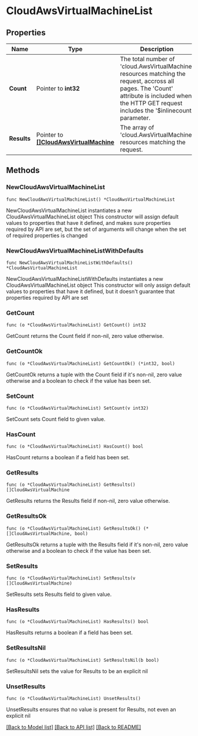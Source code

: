 # CloudAwsVirtualMachineList

## Properties

Name | Type | Description | Notes
------------ | ------------- | ------------- | -------------
**Count** | Pointer to **int32** | The total number of &#39;cloud.AwsVirtualMachine&#39; resources matching the request, accross all pages. The &#39;Count&#39; attribute is included when the HTTP GET request includes the &#39;$inlinecount&#39; parameter. | [optional] 
**Results** | Pointer to [**[]CloudAwsVirtualMachine**](CloudAwsVirtualMachine.md) | The array of &#39;cloud.AwsVirtualMachine&#39; resources matching the request. | [optional] 

## Methods

### NewCloudAwsVirtualMachineList

`func NewCloudAwsVirtualMachineList() *CloudAwsVirtualMachineList`

NewCloudAwsVirtualMachineList instantiates a new CloudAwsVirtualMachineList object
This constructor will assign default values to properties that have it defined,
and makes sure properties required by API are set, but the set of arguments
will change when the set of required properties is changed

### NewCloudAwsVirtualMachineListWithDefaults

`func NewCloudAwsVirtualMachineListWithDefaults() *CloudAwsVirtualMachineList`

NewCloudAwsVirtualMachineListWithDefaults instantiates a new CloudAwsVirtualMachineList object
This constructor will only assign default values to properties that have it defined,
but it doesn't guarantee that properties required by API are set

### GetCount

`func (o *CloudAwsVirtualMachineList) GetCount() int32`

GetCount returns the Count field if non-nil, zero value otherwise.

### GetCountOk

`func (o *CloudAwsVirtualMachineList) GetCountOk() (*int32, bool)`

GetCountOk returns a tuple with the Count field if it's non-nil, zero value otherwise
and a boolean to check if the value has been set.

### SetCount

`func (o *CloudAwsVirtualMachineList) SetCount(v int32)`

SetCount sets Count field to given value.

### HasCount

`func (o *CloudAwsVirtualMachineList) HasCount() bool`

HasCount returns a boolean if a field has been set.

### GetResults

`func (o *CloudAwsVirtualMachineList) GetResults() []CloudAwsVirtualMachine`

GetResults returns the Results field if non-nil, zero value otherwise.

### GetResultsOk

`func (o *CloudAwsVirtualMachineList) GetResultsOk() (*[]CloudAwsVirtualMachine, bool)`

GetResultsOk returns a tuple with the Results field if it's non-nil, zero value otherwise
and a boolean to check if the value has been set.

### SetResults

`func (o *CloudAwsVirtualMachineList) SetResults(v []CloudAwsVirtualMachine)`

SetResults sets Results field to given value.

### HasResults

`func (o *CloudAwsVirtualMachineList) HasResults() bool`

HasResults returns a boolean if a field has been set.

### SetResultsNil

`func (o *CloudAwsVirtualMachineList) SetResultsNil(b bool)`

 SetResultsNil sets the value for Results to be an explicit nil

### UnsetResults
`func (o *CloudAwsVirtualMachineList) UnsetResults()`

UnsetResults ensures that no value is present for Results, not even an explicit nil

[[Back to Model list]](../README.md#documentation-for-models) [[Back to API list]](../README.md#documentation-for-api-endpoints) [[Back to README]](../README.md)


